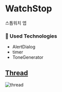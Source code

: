 # WatchStop

스톱워치 앱

### 🔧 Used Technologies

- AlertDialog
- timer
- ToneGenerator

## [Thread](https://developer.android.com/guide/components/processes-and-threads?hl=ko#Threads)

![thread](https://user-images.githubusercontent.com/24618293/198324676-b592f822-cd9d-40e7-a8cf-04a5e0e46dc1.png)
